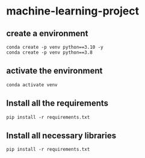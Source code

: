 # machine-learning-project

## create a environment 
```
conda create -p venv python==3.10 -y
conda create -p venv python==3.8
```

## activate the environment
```
conda activate venv
```

## Install all the requirements 
```
pip install -r requirements.txt 
```

## Install all necessary libraries
```
pip install -r requirements.txt 
```

